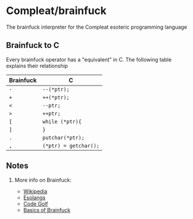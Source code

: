 # Compleat/brainfuck
The brainfuck interpreter for the Compleat esoteric programming language

## Brainfuck to C
Every brainfuck operator has a "equivalent" in C. The following table explains their relationship

| Brainfuck | C                     |
|-----------|-----------------------|
| `-`       | `--(*ptr);`           |
| `+`       | `++(*ptr);`           |
| `<`       | `--ptr;`              |
| `>`       | `++ptr;`              |
| `[`       | `while (*ptr){`       |
| `]`       | `}`                   |
| `.`       | `putchar(*ptr);`      |
| `,`       | `(*ptr) = getchar();` |

## Notes
1. More info on Brainfuck:

    * [Wikipedia](https://en.wikipedia.org/wiki/Brainfuck)
    * [Esolangs](https://esolangs.org/wiki/Brainfuck)
    * [Code Golf](https://code.golf/brainfuck#python)
    * [Basics of Brainfuck](https://gist.github.com/roachhd/dce54bec8ba55fb17d3a)

